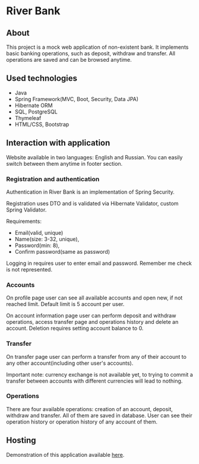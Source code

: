 # River Bank
## About
This project is a mock web application of non-existent bank. 
It implements basic banking operations, such as deposit, withdraw and transfer. 
All operations are saved and can be browsed anytime.
## Used technologies
- Java
- Spring Framework(MVC, Boot, Security, Data JPA)
- Hibernate ORM
- SQL, PostgreSQL
- Thymeleaf
- HTML/CSS, Bootstrap

## Interaction with application
Website available in two languages: English and Russian. You can easily switch between them anytime in footer section. 

### Registration and authentication 
Authentication in River Bank is an implementation of Spring Security.

Registration uses DTO and is validated via Hibernate Validator, custom Spring Validator.

Requirements: 
* Email(valid, unique)
* Name(size: 3-32, unique),
* Password(min: 8),
* Confirm password(same as password)

Logging in requires user to enter email and password. Remember me check is not represented.

### Accounts
On profile page user can see all available accounts and open new, if not reached limit. Default limit is 5 account per user.

On account information page user can perform deposit and withdraw operations, access transfer page and operations history and delete an account.
Deletion requires setting account balance to 0.

### Transfer
On transfer page user can perform a transfer from any of their account to any other account(including other user's accounts).

Important note: currency exchange is not available yet, to trying to commit a transfer between accounts with different currencies will lead to nothing.

### Operations
There are four available operations: creation of an account, deposit, withdraw and transfer. All of them are saved in database. 
User can see their operation history or operation history of any account of them.

## Hosting
Demonstration of this application available [here](https://river-bank.up.railway.app).
